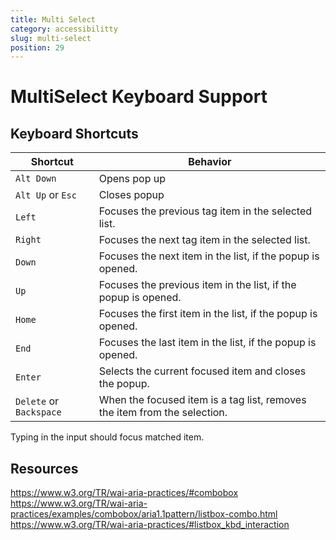```yaml
---
title: Multi Select
category: accessibilitty
slug: multi-select
position: 29
---
```

# MultiSelect Keyboard Support

## Keyboard Shortcuts

| Shortcut | Behavior |
|----------|----------|
| `Alt Down` | Opens pop up|
| `Alt Up` or `Esc` | Closes popup|
|`Left`| Focuses the previous tag item in the selected list. |
|`Right`| Focuses the next tag item in the selected list. |
|`Down`| Focuses the next item in the list, if the popup is opened. |
|`Up`| Focuses the previous item in the list, if the popup is opened.  |
|`Home`| Focuses the first item in the list, if the popup is opened.  |
|`End`| Focuses the last item in the list, if the popup is opened.  |
|`Enter`| Selects the current focused item and closes the popup.  |
| `Delete` or `Backspace`| When the focused item is a tag list, removes the item from the selection.  |

Typing in the input should focus matched item.

## Resources

https://www.w3.org/TR/wai-aria-practices/#combobox
https://www.w3.org/TR/wai-aria-practices/examples/combobox/aria1.1pattern/listbox-combo.html
https://www.w3.org/TR/wai-aria-practices/#listbox_kbd_interaction
